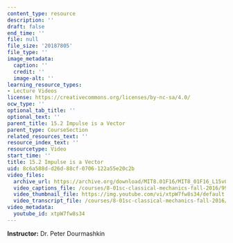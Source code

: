 ```yaml
---
content_type: resource
description: ''
draft: false
end_time: ''
file: null
file_size: '20187805'
file_type: ''
image_metadata:
  caption: ''
  credit: ''
  image-alt: ''
learning_resource_types:
- Lecture Videos
license: https://creativecommons.org/licenses/by-nc-sa/4.0/
ocw_type: ''
optional_tab_title: ''
optional_text: ''
parent_title: 15.2 Impulse is a Vector
parent_type: CourseSection
related_resources_text: ''
resource_index_text: ''
resourcetype: Video
start_time: ''
title: 15.2 Impulse is a Vector
uid: 8c6a588d-d26d-88cf-0706-122a55e20c2b
video_files:
  archive_url: https://archive.org/download/MIT8.01F16/MIT8_01F16_L15v02_360p.mp4
  video_captions_file: /courses/8-01sc-classical-mechanics-fall-2016/997b021c037657ffa4b6e3030b7501a6_xtpW7fw8s34.vtt
  video_thumbnail_file: https://img.youtube.com/vi/xtpW7fw8s34/default.jpg
  video_transcript_file: /courses/8-01sc-classical-mechanics-fall-2016/909d24d499a00e23f4d63a2bc0475c41_xtpW7fw8s34.pdf
video_metadata:
  youtube_id: xtpW7fw8s34
---
```

**Instructor:** Dr. Peter Dourmashkin